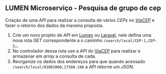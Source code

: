 


## LUMEN Microserviço - Pesquisa de grupo de cep

Criação de uma *API* para realizar a consulta de vários *CEPs* no *[ViaCEP](https://viacep.com.br/)* e fazer o retorno dos dados da maneira proposta. 

1. Crie um novo projeto de *API* em [Lumen](https://lumen.laravel.com/docs/9.x) ou [Laravel](https://laravel.com/), nele defina uma nova rota *GET* correspondente a o caminho `/search/local/CEP-1,CEP-2…`.
2. No controlador dessa rota use a *API* do [ViaCEP](https://viacep.com.br/) para realizar e armazenar em *array* a consulta de cada.
3. Reorganize os dados dos endereços para que quando acessado `/search/local/01001000,17560-246` a *API* retorne um *JSON*.